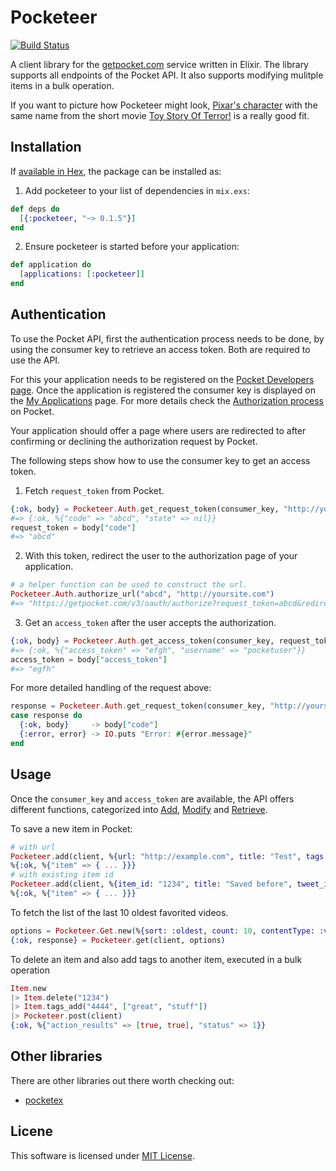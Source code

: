 # Pocketeer

[![Build Status](https://travis-ci.org/justahero/pocketeer.svg?branch=master)](https://travis-ci.org/justahero/pocketeer)

A client library for the [getpocket.com](https://getpocket.com) service written in Elixir. The library supports all endpoints of the Pocket API. It also supports modifying mulitple items in a bulk operation.

If you want to picture how Pocketeer might look, [Pixar's character](http://pixar.wikia.com/wiki/Pocketeer) with the same name from the short movie [Toy Story Of Terror!](http://pixar.wikia.com/wiki/Toy_Story_of_Terror!) is a really good fit.

## Installation

If [available in Hex](https://hex.pm/docs/publish), the package can be installed as:

  1. Add pocketeer to your list of dependencies in `mix.exs`:
  ```elixir
  def deps do
    [{:pocketeer, "~> 0.1.5"}]
  end
  ```

  2. Ensure pocketeer is started before your application:
  ```elixir
  def application do
    [applications: [:pocketeer]]
  end
  ```

## Authentication

To use the Pocket API, first the authentication process needs to be done, by using the consumer key to retrieve an access token. Both are required to use the API.

For this your application needs to be registered on the [Pocket Developers page](https://getpocket.com/developer/apps/new). Once the application is registered the consumer key is displayed on the [My Applications](https://getpocket.com/developer/apps/) page. For more details check the [Authorization process](https://getpocket.com/developer/docs/authentication) on Pocket.

Your application should offer a page where users are redirected to after confirming or declining the authorization request by Pocket.

The following steps show how to use the consumer key to get an access token.

  1. Fetch `request_token` from Pocket.
  ```elixir
  {:ok, body} = Pocketeer.Auth.get_request_token(consumer_key, "http://yoursite.com")
  #=> {:ok, %{"code" => "abcd", "state" => nil}}
  request_token = body["code"]
  #=> "abcd"
  ```

  2. With this token, redirect the user to the authorization page of your application.
  ```elixir
  # a helper function can be used to construct the url.
  Pocketeer.Auth.authorize_url("abcd", "http://yoursite.com")
  #=> "https://getpocket.com/v3/oauth/authorize?request_token=abcd&redirect_uri=http%3A%2F%2Fyoursite.com"
  ```

  3. Get an `access_token` after the user accepts the authorization.
  ```elixir
  {:ok, body} = Pocketeer.Auth.get_access_token(consumer_key, request_token)
  #=> {:ok, %{"access_token" => "efgh", "username" => "pocketuser"}}
  access_token = body["access_token"]
  #=> "egfh"
  ```

For more detailed handling of the request above:

```elixir
response = Pocketeer.Auth.get_request_token(consumer_key, "http://yoursite.com")
case response do
  {:ok, body}     -> body["code"]
  {:error, error} -> IO.puts "Error: #{error.message}"
end
```

## Usage

Once the `consumer_key` and `access_token` are available, the API offers different functions, categorized into
[Add](https://getpocket.com/developer/docs/v3/add), [Modify](https://getpocket.com/developer/docs/v3/modify) and [Retrieve](https://getpocket.com/developer/docs/v3/retrieve).

To save a new item in Pocket:

```elixir
# with url
Pocketeer.add(client, %{url: "http://example.com", title: "Test", tags: ["news", "test"]})
%{:ok, %{"item" => { ... }}}
# with existing item id
Pocketeer.add(client, %{item_id: "1234", title: "Saved before", tweet_id: "tweet_id"})
%{:ok, %{"item" => { ... }}}
```

To fetch the list of the last 10 oldest favorited videos.

```elixir
options = Pocketeer.Get.new(%{sort: :oldest, count: 10, contentType: :video, favorite: true})
{:ok, response} = Pocketeer.get(client, options)
```

To delete an item and also add tags to another item, executed in a bulk operation

```elixir
Item.new
|> Item.delete("1234")
|> Item.tags_add("4444", ["great", "stuff"])
|> Pocketeer.post(client)
{:ok, %{"action_results" => [true, true], "status" => 1}}
```

## Other libraries

There are other libraries out there worth checking out:

* [pocketex](https://github.com/essenciary/pocketex)


## Licene

This software is licensed under [MIT License](https://github.com/justahero/pocketeer/blob/master/LICENSE.md).
